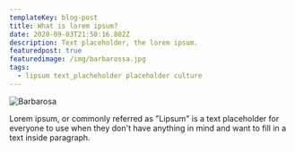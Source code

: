 ```yaml
---
templateKey: blog-post
title: What is lorem ipsum?
date: 2020-09-03T21:50:16.802Z
description: Text placeholder, the lorem ipsum.
featuredpost: true
featuredimage: /img/barbarossa.jpg
tags:
  - lipsum text_placheholder placeholder culture
---
```

![Barbarosa](/img/barbarossa.jpg "Operation Barbarosa")

Lorem ipsum, or commonly referred as "Lipsum" is a text placeholder for everyone to use when they don't have anything in mind and want to fill in a text inside paragraph.